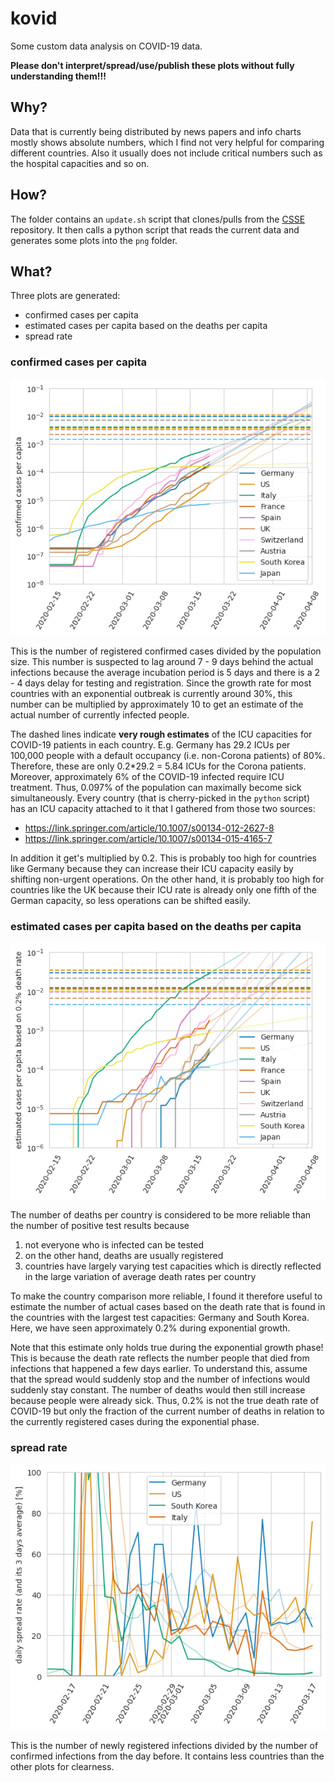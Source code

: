 # kovid

Some custom data analysis on COVID-19 data.

**Please don't interpret/spread/use/publish these plots without fully understanding them!!!**

## Why?
Data that is currently being distributed by news papers and info charts mostly shows absolute numbers, which I find not very helpful for comparing different countries. Also it usually does not include critical numbers such as the hospital capacities and so on.

## How?
The folder contains an `update.sh` script that clones/pulls from the [CSSE](https://github.com/CSSEGISandData/COVID-19.git) repository. It then calls a python script that reads the current data and generates some plots into the `png` folder.

## What?
Three plots are generated:
- confirmed cases per capita
- estimated cases per capita based on the deaths per capita
- spread rate

### confirmed cases per capita

![](png/countries_confirmed.png)

This is the number of registered confirmed cases divided by the population size. This number is suspected to lag around 7 - 9 days behind the actual infections because the average incubation period is 5 days and there is a 2 - 4 days delay for testing and registration. Since the growth rate for most countries with an exponential outbreak is currently around 30%, this number can be multiplied by approximately 10 to get an estimate of the actual number of currently infected people.

The dashed lines indicate **very rough estimates** of the ICU capacities for COVID-19 patients in each country. E.g. Germany has 29.2 ICUs per 100,000 people with a default occupancy (i.e. non-Corona patients) of 80%. Therefore, these are only 0.2*29.2 = 5.84 ICUs for the Corona patients. Moreover, approximately 6% of the COVID-19 infected require ICU treatment. Thus, 0.097% of the population can maximally become sick simultaneously. Every country (that is cherry-picked in the `python` script) has an ICU capacity attached to it that I gathered from those two sources:
- https://link.springer.com/article/10.1007/s00134-012-2627-8
- https://link.springer.com/article/10.1007/s00134-015-4165-7

In addition it get's multiplied by 0.2. This is probably too high for countries like Germany because they can increase their ICU capacity easily by shifting non-urgent operations. On the other hand, it is probably too high for countries like the UK because their ICU rate is already only one fifth of the German capacity, so less operations can be shifted easily.

### estimated cases per capita based on the deaths per capita

![](png/countries_estimated_deaths.png)

The number of deaths per country is considered to be more reliable than the number of positive test results because
1. not everyone who is infected can be tested
2. on the other hand, deaths are usually registered
3. countries have largely varying test capacities which is directly reflected in the large variation of average death rates per country

To make the country comparison more reliable, I found it therefore useful to estimate the number of actual cases based on the death rate that is found in the countries with the largest test capacities: Germany and South Korea. Here, we have seen approximately 0.2% during exponential growth.

Note that this estimate only holds true during the exponential growth phase! This is because the death rate reflects the number people that died from infections that happened a few days earlier. To understand this, assume that the spread would suddenly stop and the number of infections would suddenly stay constant. The number of deaths would then still increase because people were already sick. Thus, 0.2% is not the true death rate of COVID-19 but only the fraction of the current number of deaths in relation to the currently registered cases during the exponential phase.

### spread rate

![](png/countries_rate.png)

This is the number of newly registered infections divided by the number of confirmed infections from the day before. It contains less countries than the other plots for clearness.
